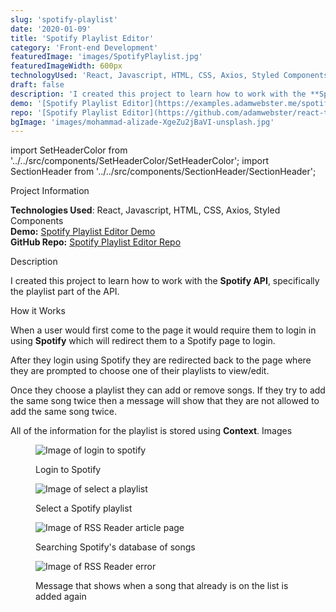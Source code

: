 ```yaml
---
slug: 'spotify-playlist'
date: '2020-01-09'
title: 'Spotify Playlist Editor'
category: 'Front-end Development'
featuredImage: 'images/SpotifyPlaylist.jpg'
featuredImageWidth: 600px
technologyUsed: 'React, Javascript, HTML, CSS, Axios, Styled Components'
draft: false
description: 'I created this project to learn how to work with the **Spotify API**, specifically the playlist part of the API.'
demo: '[Spotify Playlist Editor](https://examples.adamwebster.me/spotifyplaylist)'
repo: '[Spotify Playlist Editor](https://github.com/adamwebster/react-tests/tree/master/src/pages/SpotifyPlaylist)'
bgImage: 'images/mohammad-alizade-XgeZu2jBaVI-unsplash.jpg'
---
```


import SetHeaderColor from '../../src/components/SetHeaderColor/SetHeaderColor';
import SectionHeader from '../../src/components/SectionHeader/SectionHeader';

<SetHeaderColor color="#1db954" />

<SectionHeader>Project Information</SectionHeader>

**Technologies Used**: React, Javascript, HTML, CSS, Axios, Styled Components<br />
**Demo:** [Spotify Playlist Editor Demo](https://examples.adamwebster.me/spotifyplaylist)<br />
**GitHub Repo:** [Spotify Playlist Editor Repo](https://github.com/adamwebster/react-tests/tree/master/src/pages/SpotifyPlaylist)

<SectionHeader> Description </SectionHeader>

I created this project to learn how to work with the **Spotify API**, specifically the playlist part of the API.

<SectionHeader>How it Works</SectionHeader>

When a user would first come to the page it would require them to login in using **Spotify** which will redirect them to a Spotify page to login.  

After they login using Spotify they are redirected back to the page where they are prompted to choose one of their playlists to view/edit.  

Once they choose a playlist they can add or remove songs. If they try to add the same song twice then a message will show that they are not allowed to add the same song twice.

All of the information for the playlist is stored using **Context**.
<SectionHeader>Images</SectionHeader>

<figure>

![Image of login to spotify](/images/SpotifyPlaylist-Login.jpg)

<figcaption>Login to Spotify</figcaption>

</figure>

<figure>

![Image of select a playlist](/images/SpotifyPlaylist-Select-a-Playlist.jpg)

<figcaption>Select a Spotify playlist</figcaption>

</figure>

<figure>

![Image of RSS Reader article page](/images/SpotifyPlaylist-Search.jpg)

<figcaption>Searching Spotify's database of songs</figcaption>
</figure>

<figure>

![Image of RSS Reader error](/images/SpotifyPlaylist-Error.jpg)

<figcaption>Message that shows when a song that already is on the list is added again</figcaption>
</figure>


